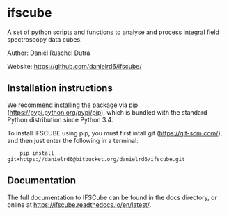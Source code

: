 # ifscube

A set of python scripts and functions to analyse and process integral
field spectroscopy data cubes.

Author: Daniel Ruschel Dutra

Website: https://github.com/danielrd6/ifscube/

## Installation instructions

We recommend installing the package via pip (https://pypi.python.org/pypi/pip),
which is bundled with the standard Python distribution since Python 3.4.

To install IFSCUBE using pip, you must first intall git (https://git-scm.com/),
and then just enter the following in a terminal:

        pip install git+https://danielrd6@bitbucket.org/danielrd6/ifscube.git

## Documentation

The full documentation to IFSCube can be found in the docs directory, or
online at https://ifscube.readthedocs.io/en/latest/.